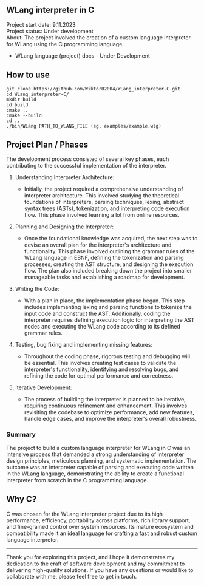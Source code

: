 ## WLang interpreter in C

Project start date: 9.11.2023 <br>
Project status: Under development <br>
About: The project involved the creation of a custom language interpreter for WLang using the C programming language. <br>

- WLang language (project) docs - Under Development

## How to use

```
git clone https://github.com/WiktorB2004/WLang_interpreter-C.git
cd WLang_interpreter-C/
mkdir build
cd build
cmake ..
cmake --build .
cd ..
./bin/WLang PATH_TO_WLANG_FILE (eg. examples/example.wlg)
```

## Project Plan / Phases

The development process consisted of several key phases, each contributing to the successful implementation of the interpreter.

1. Understanding Interpreter Architecture:
   - Initially, the project required a comprehensive understanding of interpreter architecture. This involved studying the theoretical foundations of interpreters, parsing techniques, lexing, abstract syntax trees (ASTs), tokenization, and interpreting code execution flow. This phase involved learning a lot from online resources.

3. Planning and Designing the Interpreter:
   - Once the foundational knowledge was acquired, the next step was to devise an overall plan for the interpreter's architecture and functionality. This phase involved outlining the grammar rules of the WLang language in EBNF, defining the tokenization and parsing processes, creating the AST structure, and designing the execution flow. The plan also included breaking down the project into smaller manageable tasks and establishing a roadmap for development.

5. Writing the Code:
   - With a plan in place, the implementation phase began. This step includes implementing lexing and parsing functions to tokenize the input code and construct the AST. Additionally, coding the interpreter requires defining execution logic for interpreting the AST nodes and executing the WLang code according to its defined grammar rules.

7. Testing, bug fixing and implementing missing features:
   - Throughout the coding phase, rigorous testing and debugging will be essential. This involves creating test cases to validate the interpreter's functionality, identifying and resolving bugs, and refining the code for optimal performance and correctness.

9. Iterative Development:
   - The process of building the interpreter is planned to be iterative, requiring continuous refinement and enhancement. This involves revisiting the codebase to optimize performance, add new features, handle edge cases, and improve the interpreter's overall robustness.

### Summary

The project to build a custom language interpreter for WLang in C was an intensive process that demanded a strong understanding of interpreter design principles, meticulous planning, and systematic implementation. The outcome was an interpreter capable of parsing and executing code written in the WLang language, demonstrating the ability to create a functional interpreter from scratch in the C programming language.

## Why C?

C was chosen for the WLang interpreter project due to its high performance, efficiency, portability across platforms, rich library support, and fine-grained control over system resources. Its mature ecosystem and compatibility made it an ideal language for crafting a fast and robust custom language interpreter.

- - - -
Thank you for exploring this project, and I hope it demonstrates my dedication to the craft of software development and my commitment to delivering high-quality solutions. If you have any questions or would like to collaborate with me, please feel free to get in touch.
